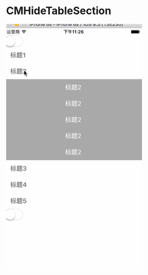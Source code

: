 # CMHideTableSection

![Aaron Swartz](https://raw.githubusercontent.com/BIGGERMING/MarkdownPhotos/master/12.gif)